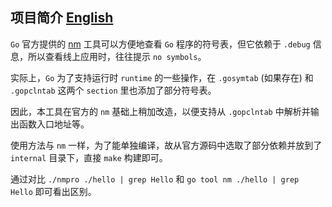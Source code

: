 ## 项目简介 [English](./README.md)

`Go` 官方提供的 [nm](https://pkg.go.dev/cmd/nm) 工具可以方便地查看 `Go` 程序的符号表，但它依赖于 `.debug` 信息，所以查看线上应用时，往往提示 `no symbols`。

实际上，`Go` 为了支持运行时 `runtime` 的一些操作，在 `.gosymtab` (如果存在) 和 `.gopclntab` 这两个 `section` 里也添加了部分符号表。

因此，本工具在官方的 `nm` 基础上稍加改造，以便支持从 `.gopclntab` 中解析并输出函数入口地址等。

使用方法与 `nm` 一样，为了能单独编译，故从官方源码中选取了部分依赖并放到了 `internal` 目录下，直接 `make` 构建即可。

通过对比 `./nmpro ./hello | grep Hello` 和 `go tool nm ./hello | grep Hello` 即可看出区别。